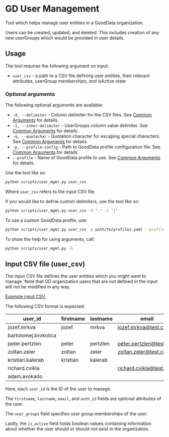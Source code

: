# GD User Management

Tool which helps manage user entities in a GoodData organization.

Users can be created, updated, and deleted. This includes creation of any new userGroups which would be provided in user details.

## Usage

The tool requires the following argument on input:

- `user_csv` - a path to a CSV file defining user entities, their relevant attributes, userGroup memberships, and isActive state

### Optional arguments

The following optional arguments are available:

- `-d, --delimiter` - Column delimiter for the CSV files. See [Common Arguments](../reference/COMMON_ARGUMENTS.md#-d---delimiter) for details.
- `-i, --inner-delimiter` - UserGroups column value delimiter. See [Common Arguments](../reference/COMMON_ARGUMENTS.md#-i---inner-delimiter) for details.
- `-q, --quotechar` - Quotation character for escaping special characters. See [Common Arguments](../reference/COMMON_ARGUMENTS.md#-q---quotechar) for details.
- `-p, --profile-config` - Path to GoodData profile configuration file. See [Common Arguments](../reference/COMMON_ARGUMENTS.md#-p---profile-config) for details.
- `--profile` - Name of GoodData profile to use. See [Common Arguments](../reference/COMMON_ARGUMENTS.md#--profile) for details.

Use the tool like so:

```sh
python scripts/user_mgmt.py user_csv
```

Where `user_csv` refers to the input CSV file.

If you would like to define custom delimiters, use the tool like so:

```sh
python scripts/user_mgmt.py user_csv -d "," -i "|"
```

To use a custom GoodData profile, use:

```sh
python scripts/user_mgmt.py user_csv -p path/to/profiles.yaml --profile customer
```

To show the help for using arguments, call:

```sh
python scripts/user_mgmt.py -h
```

## Input CSV file (user_csv)

The input CSV file defines the user entities which you might want to manage. Note that GD organization users that are not defined in the input will not be modified in any way.

[Example input CSV.](../examples/user_mgmt/input.csv)

The following CSV format is expected:

| user_id              | firstname | lastname | email                   | auth_id   | user_groups | is_active |
| -------------------- | --------- | -------- | ----------------------- | --------- | ----------- | --------- |
| jozef.mrkva          | jozef     | mrkva    | jozef.mrkva@test.com    | auth_id_1 |             | True      |
| bartolomej.brokolica |           |          |                         |           |             | False     |
| peter.pertzlen       | peter     | pertzlen | peter.pertzlen@test.com | auth_id_3 | ug_1, ug_2  | True      |
| zoltan.zeler         | zoltan    | zeler    | zoltan.zeler@test.com   | auth_id_4 | ug_1        | True      |
| kristian.kalerab     | kristian  | kalerab  |                         | auth_id_5 |             | True      |
| richard.cvikla       |           |          | richard.cvikla@test.com | auth_id_6 | ug_1, ug_2  | False     |
| adam.avokado         |           |          |                         | auth_id_7 |             | False     |

Here, each `user_id` is the ID of the user to manage.

The `firstname`, `lastname`, `email`, and `auth_id` fields are optional attributes of the user.

The `user_groups` field specifies user group memberships of the user.

Lastly, the `is_active` field holds boolean values containing information about whether the user should or should not exist in the organization.
